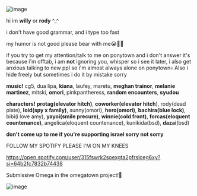 ![image](https://github.com/smilemittens/smilemittens/assets/138685973/0d8de408-945a-485e-b659-ae8baef1ba71)








hi im **willy** or **rody** ^_^

i don't have good grammar, and i type too fast

my humor is not good please bear with me😭🙏🏾

if you try to get my attention/talk to me on ponytown and i don't answer it's because i'm offtab, i am **not** ignoring you, whisper so i see it later, i also get anxious talking to new ppl so i'm almost always alone on ponytown💀 Also i hide freely but sometimes i do it by mistake sorry

**music!** cg5, dua lipa, __kiana__, laufey, maretu, __meghan trainor__, __melanie martinez__, mitski, __omori__, pinkpantheress, __random encounters__, __syudou__

**characters!** __protag(elevator hitch)__, __coworker(elevator hitch__), rody(dead plate), __loid(spy x family)__, sunny(omori), __hero(omori)__, __bachira(blue lock)__, bibi(i love amy), __yayoi(smile precure)__, __winnie(cold front)__, __forcas(eloquent countenance)__, angelica(eloquent countenance), kunikida(bsd), **dazai**(bsd)

**don't come up to me if you're supporting israel sorry not sorry**

FOLLOW MY SPOTIFY PLEASE I'M ON MY KNEES

https://open.spotify.com/user/315fswrk2soexgta2pfrslceg6xy?si=64b2fc7832b74438

Submissive Omega in the omegatown project!🐺

![image](https://github.com/smilemittens/smilemittens/assets/138685973/03297606-ab9e-47e5-a056-77d198f6d9d9)


